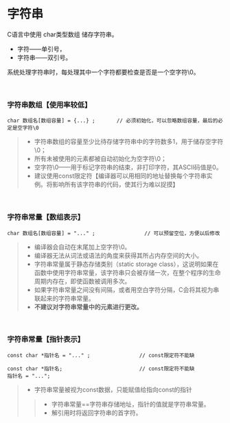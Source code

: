 # 字符串

C语言中使用 char类型数组 储存字符串。
* 字符——单引号，
* 字符串——双引号。

系统处理字符串时，每处理其中一个字符都要检查是否是一个空字符\0。

<br>

### 字符串数组【使用率较低】
```
char 数组名[数组容量] = {...} ;       // 必须初始化，可以忽略数组容量，最后的必定是空字符\0
```

>* 字符串数组的容量至少比待存储字符串中的字符数多1，用于储存空字符\0；
>* 所有未被使用的元素都被自动初始化为空字符\0；
>* 空字符\0——用于标记字符串的结束，非打印字符，其ASCII码值是0。
>* 建议使用const限定符【编译器可以用相同的地址替换每个字符串实例。将影响所有该字符串的代码，使其行为难以捉摸】

<br>

### 字符串常量【数组表示】
```
char 数组名[数组容量] = "..." ;                // 可以预留空位，方便以后修改
```

>* 编译器会自动在末尾加上空字符\0。
>* 编译器无法从词法或语法的角度来获得其所占内存空间的大小。
>* 字符串常量属于静态存储类别（static  storage class），这说明如果在函数中使用字符串常量，该字符串只会被存储一次，在整个程序的生命周期内存在，即使函数被调用多次。
>* 如果字符串常量之间没有间隔，或者用空白字符分隔，C会将其视为串联起来的字符串常量。
>* __不建议对字符串常量中的元素进行更改。__

<br>

### 字符串常量【指针表示】
```
const char *指针名 = "..." ;                // const限定符不能缺
```

```
const char *指针名;                         // const限定符不能缺
指针名 = "...";
```
>*  字符串常量被视为const数据，只能赋值给指向const的指针
>>* 字符串常量==字符串存储地址，指针的值就是字符串常量。
>>* 解引用时将返回字符串的首字符。






